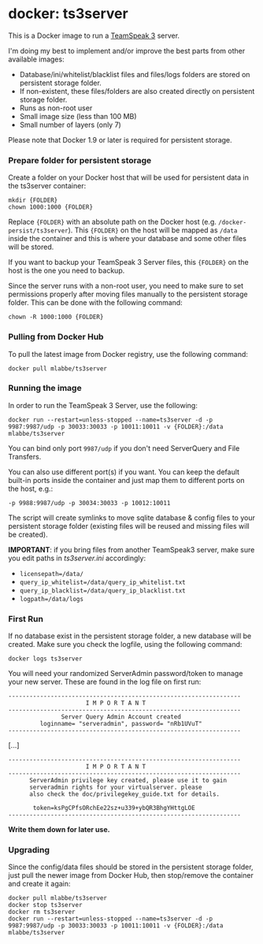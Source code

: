 # docker: ts3server

This is a Docker image to run a [TeamSpeak 3](http://www.teamspeak.com/) server.

I'm doing my best to implement and/or improve the best parts from other available images:
- Database/ini/whitelist/blacklist files and files/logs folders are stored on persistent storage folder.
- If non-existent, these files/folders are also created directly on persistent storage folder.
- Runs as non-root user
- Small image size (less than 100 MB)
- Small number of layers (only 7)

Please note that Docker 1.9 or later is required for persistent storage.

### Prepare folder for persistent storage
Create a folder on your Docker host that will be used for persistent data in the ts3server container:
```
mkdir {FOLDER}
chown 1000:1000 {FOLDER}
```
Replace `{FOLDER}` with an absolute path on the Docker host (e.g. `/docker-persist/ts3server`).  This `{FOLDER}` on the host will be mapped as `/data` inside the container and this is where your database and some other files will be stored.

If you want to backup your TeamSpeak 3 Server files, this `{FOLDER}` on the host is the one you need to backup.

Since the server runs with a non-root user, you need to make sure to set permissions properly after moving files manually to the persistent storage folder.  This can be done with the following command:
```
chown -R 1000:1000 {FOLDER}
```

### Pulling from Docker Hub
To pull the latest image from Docker registry, use the following command:
```
docker pull mlabbe/ts3server
```

### Running the image
In order to run the TeamSpeak 3 Server, use the following:
```
docker run --restart=unless-stopped --name=ts3server -d -p 9987:9987/udp -p 30033:30033 -p 10011:10011 -v {FOLDER}:/data mlabbe/ts3server
```

You can bind only port `9987/udp` if you don't need ServerQuery and File Transfers.

You can also use different port(s) if you want.  You can keep the default built-in ports inside the container and just map them to different ports on the host, e.g.:

`-p 9988:9987/udp -p 30034:30033 -p 10012:10011`

The script will create symlinks to move sqlite database & config files to your persistent storage folder (existing files will be reused and missing files will be created).

**IMPORTANT**: if you bring files from another TeamSpeak3 server, make sure you edit paths in _ts3server.ini_ accordingly:
- `licensepath=/data/`
- `query_ip_whitelist=/data/query_ip_whitelist.txt`
- `query_ip_blacklist=/data/query_ip_blacklist.txt`
- `logpath=/data/logs`

### First Run
If no database exist in the persistent storage folder, a new database will be created. Make sure you check the logfile, using the following command:
```
docker logs ts3server
```

You will need your randomized ServerAdmin password/token to manage your new server. These are found in the log file on first run:
```
------------------------------------------------------------------
                      I M P O R T A N T
------------------------------------------------------------------
               Server Query Admin Account created
         loginname= "serveradmin", password= "nRb1UVuT"
------------------------------------------------------------------
```
[...]
```
------------------------------------------------------------------
                      I M P O R T A N T
------------------------------------------------------------------
      ServerAdmin privilege key created, please use it to gain
      serveradmin rights for your virtualserver. please
      also check the doc/privilegekey_guide.txt for details.

       token=ksPgCPfsORchEe22sz+u339+ybQR3BhgYHttgLOE
------------------------------------------------------------------
```
**Write them down for later use.**

### Upgrading
Since the config/data files should be stored in the persistent storage folder, just pull the newer image from Docker Hub, then stop/remove the container and create it again:
```
docker pull mlabbe/ts3server
docker stop ts3server
docker rm ts3server
docker run --restart=unless-stopped --name=ts3server -d -p 9987:9987/udp -p 30033:30033 -p 10011:10011 -v {FOLDER}:/data mlabbe/ts3server
```
